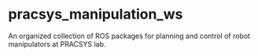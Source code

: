 # pracsys_manipulation_ws
An organized collection of ROS packages for planning and control of robot manipulators at PRACSYS lab.
